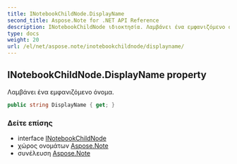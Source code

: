 ```yaml
---
title: INotebookChildNode.DisplayName
second_title: Aspose.Note for .NET API Reference
description: INotebookChildNode ιδιοκτησία. Λαμβάνει ένα εμφανιζόμενο όνομα.
type: docs
weight: 20
url: /el/net/aspose.note/inotebookchildnode/displayname/
---
```

## INotebookChildNode.DisplayName property

Λαμβάνει ένα εμφανιζόμενο όνομα.

```csharp
public string DisplayName { get; }
```

### Δείτε επίσης

* interface [INotebookChildNode](../)
* χώρος ονομάτων [Aspose.Note](../../inotebookchildnode/)
* συνέλευση [Aspose.Note](../../../)


